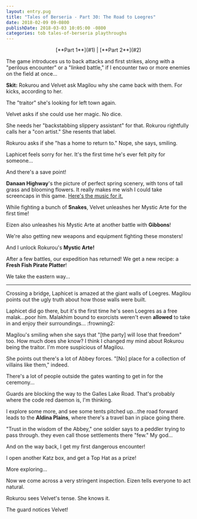 ```yaml
---
layout: entry.pug
title: "Tales of Berseria - Part 30: The Road to Loegres"
date: 2018-02-09 09-0800
publishDate: 2018-03-03 10:05:00 -0800
categories: tob tales-of-berseria playthroughs
---
```


<p style="text-align: center;">[**Part 1**](#1) | [**Part 2**](#2)</p>

<a name="1"></a>

The game introduces us to back attacks and first strikes, along with a "perilous encounter" or a "linked battle," if I encounter two or more enemies on the field at once...

**Skit:** Rokurou and Velvet ask Magilou why she came back with them. For kicks, according to her. 

The "traitor" she's looking for left town again. 

Velvet asks if she could use her magic. No dice. 

She needs her "backstabbing slippery assistant" for that. Rokurou rightfully calls her a "con artist." She resents that label.

Rokurou asks if she "has a home to return to." Nope, she says, smiling. 

Laphicet feels sorry for her. It's the first time he's ever felt pity for someone...

And there's a save point!

**Danaan Highway**'s the picture of perfect spring scenery, with tons of tall grass and blooming flowers. It really makes me wish I could take screencaps in this game. <a href="https://youtu.be/i_BayXuJpiU">Here's the music for it.</a>

While fighting a bunch of **Snakes**, Velvet unleashes her Mystic Arte for the first time!

Eizen also unleashes his Mystic Arte at another battle with **Gibbons**!

We're also getting new weapons and equipment fighting these monsters!

And I unlock Rokurou's **Mystic Arte!**

After a few battles, our expedition has returned! We get a new recipe: a **Fresh Fish Pirate Platter**!

We take the eastern way...

<a name="2"></a>

---

Crossing a bridge, Laphicet is amazed at the giant walls of Loegres. Magilou points out the ugly truth about how those walls were built.

Laphicet did go there, but it's the first time he's seen Loegres as a free malak...poor him. Malakhim bound to exorcists weren't even **allowed** to take in and enjoy their surroundings... :frowning2:

Magilou's smiling when she says that "[the party] will lose that freedom" too. How much does she know? I think I changed my mind about Rokurou being the traitor. I'm more suspicious of Magilou.

She points out there's a lot of Abbey forces. "[No] place for a collection of villains like them," indeed.

There's a lot of people outside the gates wanting to get in for the ceremony...

Guards are blocking the way to the Galles Lake Road. That's probably where the code red daemon is, I'm thinking.

I explore some more, and see some tents pitched up...the road forward leads to the **Aldina Plains**, where there's a travel ban in place going there.

"Trust in the wisdom of the Abbey," one soldier says to a peddler trying to pass through. they even call those settlements there "few." My god...

And on the way back, I get my first dangerous encounter!

I open another Katz box, and get a Top Hat as a prize!

More exploring...

Now we come across a very stringent inspection. Eizen tells everyone to act natural.

Rokurou sees Velvet's tense. She knows it.

The guard notices Velvet!
